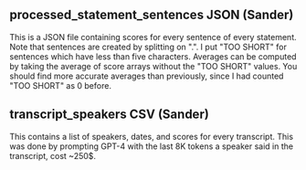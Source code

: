 ## processed_statement_sentences JSON (Sander)

This is a JSON file containing scores for every sentence of every statement. Note that sentences are created by splitting on ".". I put "TOO SHORT" for sentences which have less than five characters. Averages can be computed by taking the average of score arrays without the "TOO SHORT" values. You should find more accurate averages than previously, since I had counted "TOO SHORT" as 0 before.

## transcript_speakers CSV (Sander)
This contains a list of speakers, dates, and scores for every transcript. This was done by prompting GPT-4 with the last 8K tokens a speaker said in the transcript, cost ~250$.